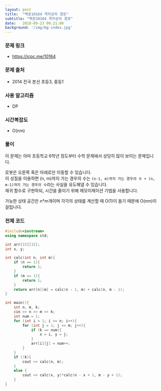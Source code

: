 ```yaml
---
layout: post
title:  "백준10164 격자상의 경로"
subtitle: "백준10164 격자상의 경로"
date:   2018-09-23 00:21:00
background: '/img/bg-index.jpg'
---
```


### 문제 링크
* https://icpc.me/10164

### 문제 출처
* 2014 전국 본선 초등3, 중등1

### 사용 알고리즘
* DP

### 시간복잡도
* O(nm)

### 풀이
이 문제는 아마 초등학교 6학년 정도부터 수학 문제에서 상당히 많이 보이는 문제입니다.

로봇은 오른쪽 혹은 아래로만 이동할 수 있습니다.<br>
이 성질을 이용하면 (n, m)까지 가는 경우의 수는 `(n-1, m)까지 가는 경우의 수 + (n, m-1)까지 가는 경우의 수`라는 사실을 유도해낼 수 있습니다.<br>
재귀 함수로 구현하되, 시간을 줄이기 위해 메모이제이션 기법을 사용합니다.<br>

가능한 상태 공간은 n*m개이며 각각의 상태를 계산할 때 O(1)이 들기 때문에 O(nm)이 걸립니다.

### 전체 코드
```cpp
#include<iostream>
using namespace std;

int arr[15][15];
int x, y;

int calc(int n, int m){
	if (n == 1){
		return 1;
	}
	if (m == 1){
		return 1;
	}
	return arr[n][m] = calc(n - 1, m) + calc(n, m - 1);
}

int main(){
	int n, m, k;
	cin >> n >> m >> k;
	int num = 1;
	for (int i = 1; i <= n; i++){
		for (int j = 1; j <= m; j++){
			if (k == num){
				x = i, y = j;
			}
			arr[i][j] = num++;
		}
	}
	if (!k){
		cout << calc(n, m);
	}
	else {
		cout << calc(x, y)*calc(n - x + 1, m - y + 1);
	}
}
```
